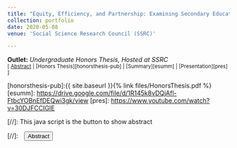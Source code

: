 ```yaml
---
title: "Equity, Efficiency, and Partnership: Examining Secondary Education in Kerala, India"
collection: portfolio
date: 2020-05-08
venue: 'Social Science Research Council (SSRC)'

---
```


**Outlet:** _Undergraduate Honors Thesis, Hosted at SSRC_
<br>
<small>[ <a href="#/" onclick="visib('honorsthesis')">Abstract</a> | [Honors Thesis][honorsthesis-pub] | [Summary][esumm] | [Presentation][pres] ]</small>

<div id="honorsthesis" style="display: none; text-align: justify; line-height: 1.2" ><small>
My yearlong Honors Thesis in International Relations & Economics was my first foray into formative independent research. It was also the single most valuable learning experience of my college career. From constructing a research puzzle, to scraping and cleaning data, to visualizing and analyzing, to writing and preparing for publication, the Honors Thesis was immersive in every step of the research process. Motivated by the works of Professors Karthik Muralidharan and Geeta Gandhi Kingdon in Indian education, I decided to explore secondary education in Kerala, India (my home state). I wanted to measure the progress of national programs funded by the Indian Government which emphasized a universal access to secondary education and had recently been implemented by state governments: the Right to Education Act and Rashtriya Madhyamik Shiksha Abhiyan.

Previous studies had found that these policies focused on input-based education (i.e. building more schools and classrooms, increasing funds for education) rather than the pedagogy and quality of instruction itself. As such, many considered these programs to be under-performers given the massive budget and campaigns during the initial rollouts. However, Kerala represented an interesting case study for me because it has traditionally outperformed other Indian states on metrics of development, especially in education. Perhaps India could learn from Kerala’s own rubric of education, and their integration of these national programs. With this puzzle in mind, I formulated three null hypotheses:

1. 𝑇ℎ𝑒𝑟𝑒 𝑖𝑠 𝑛𝑜 𝑟𝑒𝑙𝑎𝑡𝑖𝑜𝑛𝑠ℎ𝑖𝑝 𝑏𝑒𝑡𝑤𝑒𝑒𝑛 𝒂𝒄𝒄𝒆𝒔𝒔 𝑎𝑛𝑑 𝒍𝒆𝒂𝒓𝒏𝒊𝒏𝒈 𝒐𝒖𝒕𝒄𝒐𝒎𝒆𝒔.

2. 𝑇ℎ𝑒𝑟𝑒 𝑖𝑠 𝑛𝑜 𝑟𝑒𝑙𝑎𝑡𝑖𝑜𝑛𝑠ℎ𝑖𝑝 𝑏𝑒𝑡𝑤𝑒𝑒𝑛 𝒊𝒏𝒑𝒖𝒕𝒔 𝑎𝑛𝑑 𝒍𝒆𝒂𝒓𝒏𝒊𝒏𝒈 𝒐𝒖𝒕𝒄𝒐𝒎𝒆𝒔.

3. 𝑇ℎ𝑒𝑟𝑒 𝑖𝑠 𝑛𝑜 𝑟𝑒𝑙𝑎𝑡𝑖𝑜𝑛𝑠ℎ𝑖𝑝 𝑏𝑒𝑡𝑤𝑒𝑒𝑛 𝒔𝒄𝒉𝒐𝒐𝒍 𝒕𝒚𝒑𝒆 𝑎𝑛𝑑 𝒍𝒆𝒂𝒓𝒏𝒊𝒏𝒈 𝒐𝒖𝒕𝒄𝒐𝒎𝒆𝒔.

These hypotheses covered the breadth of the literature in education economics, which focused on the interplay of these features in determining learning outcomes. Furthermore, I decided to focus on the access and performance of historically marginalized groups in Kerala (and nationally). In order to perform the analysis, I merged data from Kerala’s state standardized test scores for secondary education (similar to our ACT), with national and state-level data on school inputs and infrastructure. I ran three preliminary estimation models: 1. a simple OLS regression with district controls, interaction terms, and clustered standard errors; 2. a fixed effects regression, which control for a school’s location within one of Kerala’s unique fourteen districts; 3. a principal component analysis model to collapse a larger range of district-level covariates and correct for minor collinearity in the fixed effects model.

The analysis suggests a negative relationship between disadvantaged enrollment and performance for minority castes and religions, a positive relationship between private education and learning outcomes, and no clear relationship between inputs and learning outcomes. Access appears to have increased for certain disadvantaged groups, across all school types. On the other hand, across all specifications, schools with higher enrollments of Scheduled Caste (SC) and Scheduled Tribe (ST) students perform worse than those with students from the General Caste. Thus, even in the best case of education, the most disadvantaged groups perform poorly relative to their peers. However, there are clearly heterogenous effects.
</small><br><br/></div>

[honorsthesis-pub]:{{ site.baseurl }}{% link files/HonorsThesis.pdf %}
[esumm]: https://drive.google.com/file/d/1R145k8vDQjAfl-FtbcYOBnEfDEQwi3gk/view
[pres]: https://www.youtube.com/watch?v=30DJFCCIGIE

[//]: This java script is the button to show abstract
<script>
 function visib(id) {
  var x = document.getElementById(id);
  if (x.style.display === "block") {
    x.style.display = "none";
  } else {
    x.style.display = "block";
  }
}
</script>

[//]:&emsp;<button onclick="visib('polariz')" class="btn btn--inverse btn--small">Abstract</button>
